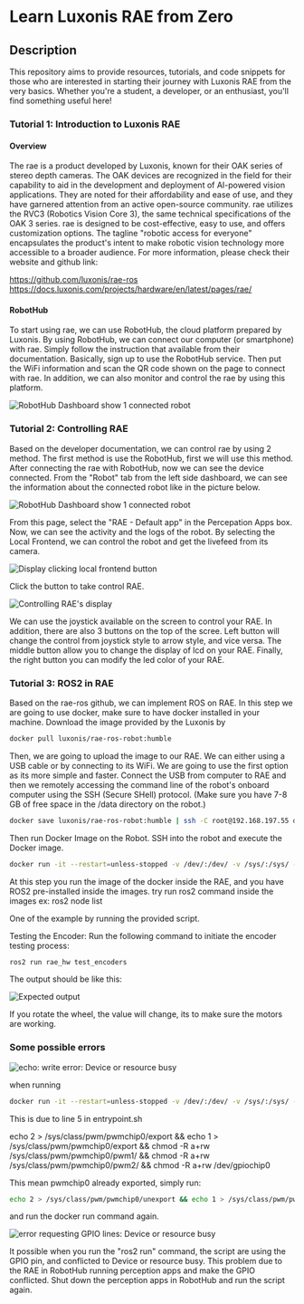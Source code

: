 # Learn Luxonis RAE from Zero

## Description
This repository aims to provide resources, tutorials, and code snippets for those who are interested in starting their journey with Luxonis RAE from the very basics. Whether you're a student, a developer, or an enthusiast, you'll find something useful here!

### Tutorial 1: Introduction to Luxonis RAE

#### Overview

The rae is a product developed by Luxonis, known for their OAK series of stereo depth cameras. The OAK devices are recognized in the field for their capability to aid in the development and deployment of AI-powered vision applications. They are noted for their affordability and ease of use, and they have garnered attention from an active open-source community. rae utilizes the RVC3 (Robotics Vision Core 3), the same technical specifications of the OAK 3 series. rae is designed to be cost-effective, easy to use, and offers customization options. The tagline "robotic access for everyone" encapsulates the product's intent to make robotic vision technology more accessible to a broader audience. For more information, please check their website and github link:

https://github.com/luxonis/rae-ros
https://docs.luxonis.com/projects/hardware/en/latest/pages/rae/

#### RobotHub

To start using rae, we can use RobotHub, the cloud platform prepared by Luxonis. By using RobotHub, we can connect our computer (or smartphone) with rae. Simply follow the instruction that available from their documentation. Basically, sign up to use the RobotHub service. Then put the WiFi information and scan the QR code shown on the page to connect with rae. In addition, we can also monitor and control the rae by using this platform.

![RobotHub Dashboard show 1 connected robot](https://i.imgur.com/x58RX4l.png)

### Tutorial 2: Controlling RAE

Based on the developer documentation, we can control rae by using 2 method. The first method is use the RobotHub, first we will use this method. After connecting the rae with RobotHub, now we can see the device connected. From the "Robot" tab from the left side dashboard, we can see the information about the connected robot like in the picture below.

![RobotHub Dashboard show 1 connected robot](https://i.imgur.com/jFqp8Fy.png)

From this page, select the "RAE - Default app" in the Percepation Apps box. Now, we can see the activity and the logs of the robot. By selecting the Local Frontend, we can control the robot and get the livefeed from its camera. 

![Display clicking local frontend button](https://i.imgur.com/my1jMZu.png)

Click the button to take control RAE.

![Controlling RAE's display](https://i.imgur.com/9QRS2TX.png)

We can use the joystick available on the screen to control your RAE. In addition, there are also 3 buttons on the top of the scree. Left button will change the control from joystick style to arrow style, and vice versa. The middle button allow you to change the display of lcd on your RAE. Finally, the right button you can modify the led color of your RAE.

### Tutorial 3: ROS2 in RAE

Based on the rae-ros github, we can implement ROS on RAE. In this step we are going to use docker, make sure to have docker installed in your machine. Download the image provided by the Luxonis by 

```bash
docker pull luxonis/rae-ros-robot:humble
```

Then, we are going to upload the image to our RAE. We can either using a USB cable or by connecting to its WiFi. We are going to use the first option as its more simple and faster. Connect the USB from computer to RAE and then we remotely accessing the command line of the robot's onboard computer using the SSH (Secure SHell) protocol. (Make sure you have 7-8 GB of free space in the /data directory on the robot.)

```bash
docker save luxonis/rae-ros-robot:humble | ssh -C root@192.168.197.55 docker load
```

Then run Docker Image on the Robot. SSH into the robot and execute the Docker image.

```bash
docker run -it --restart=unless-stopped -v /dev/:/dev/ -v /sys/:/sys/ --privileged  --net=host luxonis/rae-ros-robot:humble
```

At this step you run the image of the docker inside the RAE, and you have ROS2 pre-installed inside the images. try run ros2 command inside the images ex: ros2 node list

One of the example by running the provided script.

Testing the Encoder:
Run the following command to initiate the encoder testing process:

```bash
ros2 run rae_hw test_encoders
```

The output should be like this:

![Expected output](https://i.imgur.com/Gexg42M.png)

If you rotate the wheel, the value will change, its to make sure the motors are working.

### Some possible errors

![echo: write error: Device or resource busy](https://i.imgur.com/52ec3gs.png)

when running

```bash
docker run -it --restart=unless-stopped -v /dev/:/dev/ -v /sys/:/sys/ --privileged  --net=host luxonis/rae-ros-robot:humble
```

This is due to line 5 in entrypoint.sh

echo 2 > /sys/class/pwm/pwmchip0/export && echo 1 > /sys/class/pwm/pwmchip0/export && chmod -R a+rw /sys/class/pwm/pwmchip0/pwm1/ && chmod -R a+rw /sys/class/pwm/pwmchip0/pwm2/ && chmod -R a+rw /dev/gpiochip0

This mean pwmchip0 already exported, simply run:

```bash
echo 2 > /sys/class/pwm/pwmchip0/unexport && echo 1 > /sys/class/pwm/pwmchip0/unexport
```

and run the docker run command again.




![error requesting GPIO lines: Device or resource busy](https://i.imgur.com/gSZLL8v.png)

It possible when you run the "ros2 run" command, the script are using the GPIO pin, and conflicted to Device or resource busy. This problem due to the RAE in RobotHub running perception apps and make the GPIO conflicted. Shut down the perception apps in RobotHub and run the script again.


